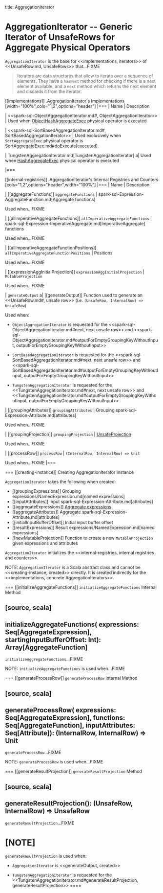 title: AggregationIterator

# AggregationIterator -- Generic Iterator of UnsafeRows for Aggregate Physical Operators

`AggregationIterator` is the base for <<implementations, iterators>> of <<UnsafeRow.md, UnsafeRows>> that...FIXME

> Iterators are data structures that allow to iterate over a sequence of elements. They have a `hasNext` method for checking if there is a next element available, and a `next` method which returns the next element and discards it from the iterator.

[[implementations]]
.AggregationIterator's Implementations
[width="100%",cols="1,2",options="header"]
|===
| Name
| Description

| <<spark-sql-ObjectAggregationIterator.md#, ObjectAggregationIterator>>
| Used when [ObjectHashAggregateExec](physical-operators/ObjectHashAggregateExec.md) physical operator is executed

| <<spark-sql-SortBasedAggregationIterator.md#, SortBasedAggregationIterator>>
| Used exclusively when `SortAggregateExec` physical operator is SortAggregateExec.md#doExecute[executed].

| TungstenAggregationIterator.md[TungstenAggregationIterator]
a| Used when [HashAggregateExec](physical-operators/HashAggregateExec.md) physical operator is executed

|===

[[internal-registries]]
.AggregationIterator's Internal Registries and Counters
[cols="1,2",options="header",width="100%"]
|===
| Name
| Description

| [[aggregateFunctions]] `aggregateFunctions`
| spark-sql-Expression-AggregateFunction.md[Aggregate functions]

Used when...FIXME

| [[allImperativeAggregateFunctions]] `allImperativeAggregateFunctions`
| spark-sql-Expression-ImperativeAggregate.md[ImperativeAggregate] functions

Used when...FIXME

| [[allImperativeAggregateFunctionPositions]] `allImperativeAggregateFunctionPositions`
| Positions

Used when...FIXME

| [[expressionAggInitialProjection]] `expressionAggInitialProjection`
| `MutableProjection`

Used when...FIXME

| `generateOutput`
a| [[generateOutput]] Function used to generate an <<UnsafeRow.md#, unsafe row>> (i.e. `(UnsafeRow, InternalRow) => UnsafeRow`)

Used when:

* `ObjectAggregationIterator` is requested for the <<spark-sql-ObjectAggregationIterator.md#next, next unsafe row>> and <<spark-sql-ObjectAggregationIterator.md#outputForEmptyGroupingKeyWithoutInput, outputForEmptyGroupingKeyWithoutInput>>

* `SortBasedAggregationIterator` is requested for the <<spark-sql-SortBasedAggregationIterator.md#next, next unsafe row>> and <<spark-sql-SortBasedAggregationIterator.md#outputForEmptyGroupingKeyWithoutInput, outputForEmptyGroupingKeyWithoutInput>>

* `TungstenAggregationIterator` is requested for the <<TungstenAggregationIterator.md#next, next unsafe row>> and <<TungstenAggregationIterator.md#outputForEmptyGroupingKeyWithoutInput, outputForEmptyGroupingKeyWithoutInput>>

| [[groupingAttributes]] `groupingAttributes`
| Grouping spark-sql-Expression-Attribute.md[attributes]

Used when...FIXME

| [[groupingProjection]] `groupingProjection`
| [UnsafeProjection](expressions/UnsafeProjection.md)

Used when...FIXME

| [[processRow]] `processRow`
| `(InternalRow, InternalRow) => Unit`

Used when...FIXME
|===

=== [[creating-instance]] Creating AggregationIterator Instance

`AggregationIterator` takes the following when created:

* [[groupingExpressions]] Grouping expressions/NamedExpression.md[named expressions]
* [[inputAttributes]] Input spark-sql-Expression-Attribute.md[attributes]
* [[aggregateExpressions]] [Aggregate expressions](expressions/AggregateExpression.md)
* [[aggregateAttributes]] Aggregate spark-sql-Expression-Attribute.md[attributes]
* [[initialInputBufferOffset]] Initial input buffer offset
* [[resultExpressions]] Result expressions/NamedExpression.md[named expressions]
* [[newMutableProjection]] Function to create a new `MutableProjection` given expressions and attributes

`AggregationIterator` initializes the <<internal-registries, internal registries and counters>>.

NOTE: `AggregationIterator` is a Scala abstract class and cannot be <<creating-instance, created>> directly. It is created indirectly for the <<implementations, concrete AggregationIterators>>.

=== [[initializeAggregateFunctions]] `initializeAggregateFunctions` Internal Method

[source, scala]
----
initializeAggregateFunctions(
  expressions: Seq[AggregateExpression],
  startingInputBufferOffset: Int): Array[AggregateFunction]
----

`initializeAggregateFunctions`...FIXME

NOTE: `initializeAggregateFunctions` is used when...FIXME

=== [[generateProcessRow]] `generateProcessRow` Internal Method

[source, scala]
----
generateProcessRow(
  expressions: Seq[AggregateExpression],
  functions: Seq[AggregateFunction],
  inputAttributes: Seq[Attribute]): (InternalRow, InternalRow) => Unit
----

`generateProcessRow`...FIXME

NOTE: `generateProcessRow` is used when...FIXME

=== [[generateResultProjection]] `generateResultProjection` Method

[source, scala]
----
generateResultProjection(): (UnsafeRow, InternalRow) => UnsafeRow
----

`generateResultProjection`...FIXME

[NOTE]
====
`generateResultProjection` is used when:

* `AggregationIterator` is <<generateOutput, created>>

* `TungstenAggregationIterator` is requested for the <<TungstenAggregationIterator.md#generateResultProjection, generateResultProjection>>
====
